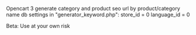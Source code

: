 Opencart 3 generate category and product seo url by product/category name
db settings in "generator_keyword.php":
store_id = 0
language_id = 0

Beta: Use at your own risk

